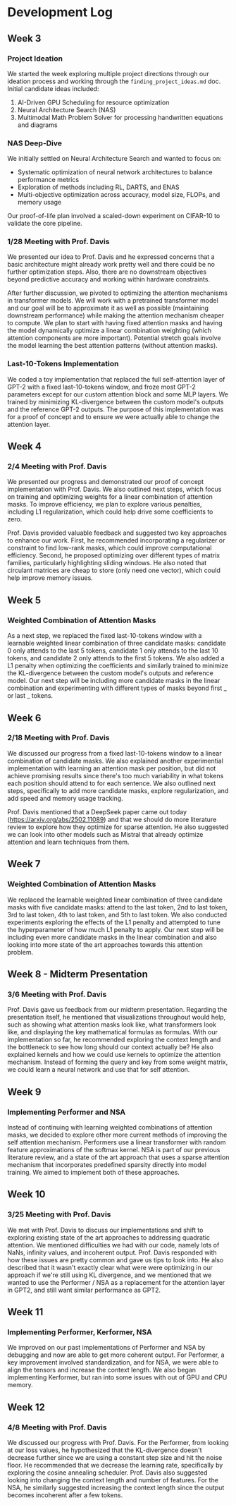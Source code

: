 # Development Log

## Week 3

### Project Ideation

We started the week exploring multiple project directions through our ideation process and working through the `finding_project_ideas.md` doc. Initial candidate ideas included:

1. AI-Driven GPU Scheduling for resource optimization
2. Neural Architecture Search (NAS)
3. Multimodal Math Problem Solver for processing handwritten equations and diagrams

### NAS Deep-Dive

We initially settled on Neural Architecture Search and wanted to focus on:

- Systematic optimization of neural network architectures to balance performance metrics
- Exploration of methods including RL, DARTS, and ENAS
- Multi-objective optimization across accuracy, model size, FLOPs, and memory usage

Our proof-of-life plan involved a scaled-down experiment on CIFAR-10 to validate the core pipeline.

### 1/28 Meeting with Prof. Davis

We presented our idea to Prof. Davis and he expressed concerns that a basic architecture might already work pretty well and there could be no further optimization steps. Also, there are no downstream objectives beyond predictive accuracy and working within hardware constraints.

After further discussion, we pivoted to optimizing the attention mechanisms in transformer models. We will work with a pretrained transformer model and our goal will be to approximate it as well as possible (maintaining downstream performance) while making the attention mechanism cheaper to compute. We plan to start with having fixed attention masks and having the model dynamically optimize a linear combination weighting (which attention components are more important). Potential stretch goals involve the model learning the best attention patterns (without attention masks).

### Last-10-Tokens Implementation

We coded a toy implementation that replaced the full self-attention layer of GPT-2 with a fixed last-10-tokens window, and froze most GPT-2 parameters except for our custom attention block and some MLP layers. We trained by minimizing KL-divergence between the custom model's outputs and the reference GPT-2 outputs. The purpose of this implementation was for a proof of concept and to ensure we were actually able to change the attention layer.

## Week 4

### 2/4 Meeting with Prof. Davis

We presented our progress and demonstrated our proof of concept implementation with Prof. Davis. We also outlined next steps, which focus on training and optimizing weights for a linear combination of attention masks. To improve efficiency, we plan to explore various penalties, including L1 regularization, which could help drive some coefficients to zero.

Prof. Davis provided valuable feedback and suggested two key approaches to enhance our work. First, he recommended incorporating a regularizer or constraint to find low-rank masks, which could improve computational efficiency. Second, he proposed optimizing over different types of matrix families, particularly highlighting sliding windows. He also noted that circulant matrices are cheap to store (only need one vector), which could help improve memory issues.

## Week 5

### Weighted Combination of Attention Masks

As a next step, we replaced the fixed last-10-tokens window with a learnable weighted linear combination of three candidate masks: candidate 0 only attends to the last 5 tokens, candidate 1 only attends to the last 10 tokens, and candidate 2 only attends to the first 5 tokens. We also added a L1 penalty when optimizing the coefficients and similarly trained to minimize the KL-divergence between the custom model's outputs and reference model. Our next step will be including more candidate masks in the linear combination and experimenting with different types of masks beyond first _ or last _ tokens.

## Week 6

### 2/18 Meeting with Prof. Davis

We discussed our progress from a fixed last-10-tokens window to a linear combination of candidate masks. We also explained another experimential implementation with learning an attention mask per position, but did not achieve promising results since there's too much variability in what tokens each position should attend to for each sentence. We also outlined next steps, specifically to add more candidate masks, explore regularization, and add speed and memory usage tracking.

Prof. Davis mentioned that a DeepSeek paper came out today (https://arxiv.org/abs/2502.11089) and that we should do more literature review to explore how they optimize for sparse attention. He also suggested we can look into other models such as Mistral that already optimize attention and learn techniques from them.

## Week 7

### Weighted Combination of Attention Masks

We replaced the learnable weighted linear combination of three candidate masks with five candidate masks: attend to the last token, 2nd to last token, 3rd to last token, 4th to last token, and 5th to last token. We also conducted experiments exploring the effects of the L1 penalty and attempted to tune the hyperparameter of how much L1 penalty to apply. Our next step will be including even more candidate masks in the linear combination and also looking into more state of the art approaches towards this attention problem.

## Week 8 - Midterm Presentation

### 3/6 Meeting with Prof. Davis

Prof. Davis gave us feedback from our midterm presentation. Regarding the presentation itself, he mentioned that visualizations throughout would help, such as showing what attention masks look like, what transformers look like, and displaying the key mathematical formulas as formulas. With our implementation so far, he recommended exploring the context length and the bottleneck to see how long should our context actually be? He also explained kernels and how we could use kernels to optimize the attention mechanism. Instead of forming the query and key from some weight matrix, we could learn a neural network and use that for self attention.

## Week 9

### Implementing Performer and NSA

Instead of continuing with learning weighted combinations of attention masks, we decided to explore other more current methods of improving the self attention mechanism. Performers use a linear transformer with random feature approximations of the softmax kernel. NSA is part of our previous literature review, and a state of the art approach that uses a sparse attention mechanism that incorporates predefined sparsity directly into model training. We aimed to implement both of these approaches.

## Week 10

### 3/25 Meeting with Prof. Davis

We met with Prof. Davis to discuss our implementations and shift to exploring existing state of the art approaches to addressing quadratic attention. We mentioned difficulties we had with our code, namely lots of NaNs, infinity values, and incoherent output. Prof. Davis responded with how these issues are pretty common and gave us tips to look into. He also described that it wasn't exactly clear what were were optimizing in our approach if we're still using KL divergence, and we mentioned that we wanted to use the Performer / NSA as a replacement for the attention layer in GPT2, and still want similar performance as GPT2.

## Week 11

### Implementing Performer, Kerformer, NSA

We improved on our past implementations of Performer and NSA by debugging and now are able to get more coherent output. For Performer, a key improvement involved standardization, and for NSA, we were able to align the tensors and increase the context length. We also began implementing Kerformer, but ran into some issues with out of GPU and CPU memory.

## Week 12

### 4/8 Meeting with Prof. Davis

We discussed our progress with Prof. Davis. For the Performer, from looking at our loss values, he hypothesized that the KL-divergence doesn't decrease further since we are using a constant step size and hit the noise floor. He recommended that we decrease the learning rate, specifically by exploring the cosine annealing scheduler. Prof. Davis also suggested looking into changing the context length and number of features. For the NSA, he similarly suggested increasing the context length since the output becomes incoherent after a few tokens.
